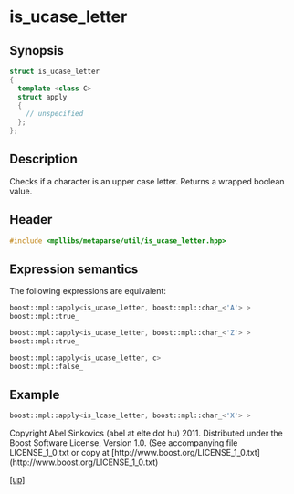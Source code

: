 # is_ucase_letter

## Synopsis

```cpp
struct is_ucase_letter
{
  template <class C>
  struct apply
  {
    // unspecified
  };
};
```

## Description

Checks if a character is an upper case letter. Returns a wrapped boolean value.

## Header

```cpp
#include <mpllibs/metaparse/util/is_ucase_letter.hpp>
```

## Expression semantics

The following expressions are equivalent:

```cpp
boost::mpl::apply<is_ucase_letter, boost::mpl::char_<'A'> >
boost::mpl::true_
```

```cpp
boost::mpl::apply<is_ucase_letter, boost::mpl::char_<'Z'> >
boost::mpl::true_
```

```cpp
boost::mpl::apply<is_ucase_letter, c>
boost::mpl::false_
```

## Example

```cpp
boost::mpl::apply<is_lcase_letter, boost::mpl::char_<'X'> >
```

<p class="copyright">
Copyright Abel Sinkovics (abel at elte dot hu) 2011.
Distributed under the Boost Software License, Version 1.0.
(See accompanying file LICENSE_1_0.txt or copy at
[http://www.boost.org/LICENSE_1_0.txt](http://www.boost.org/LICENSE_1_0.txt)
</p>

[[up]](reference.html)


